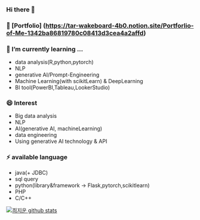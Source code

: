 ### Hi there 👋

<!--
**chlwldns00/chlwldns00** is a ✨ _special_ ✨ repository because its `README.md` (this file) appears on your GitHub profile.

Here are some ideas to get you started:

- 🔭 I’m currently working on ...
- 🌱 I’m currently learning ...
- 👯 I’m looking to collaborate on ...
- 🤔 I’m looking for help with ...
- 💬 Ask me about ...
- 📫 How to reach me: ...
- 😄 Pronouns: ...
- ⚡ Fun fact: ...
-->
### 🔭 [Portfolio] (https://tar-wakeboard-4b0.notion.site/Portforlio-of-Me-1342ba86819780c08413d3cea4a2affd)
### 🌱 I’m currently learning ...
- data analysis(R,python,pytorch)
- NLP
- generative AI/Prompt-Engineering
- Machine Learning(with scikitLearn) & DeepLearning 
- BI tool(PowerBI,Tableau,LookerStudio)
### 😄 Interest
- Big data analysis
- NLP
- AI(generative AI, machineLearning)
- data engineering
- Using generative AI technology & API
### ⚡ available language
- java(+ JDBC)
- sql query
- python(library&framework -> Flask,pytorch,scikitlearn)
- PHP
- C/C++

[![최지운 github stats](https://github-readme-stats.vercel.app/api?username=chlwldns00)](https://github.com/anuraghazra/github-readme-stats) 


